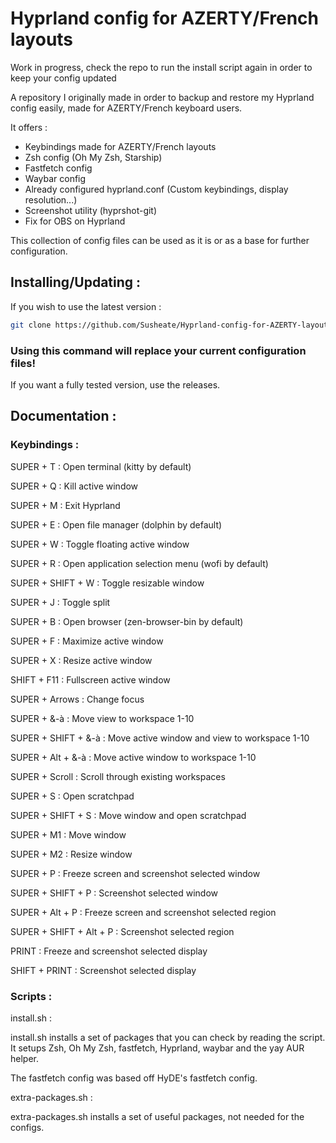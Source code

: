 # Hyprland config for AZERTY/French layouts

Work in progress, check the repo to run the install script again in order to keep your config updated

A repository I originally made in order to backup and restore my Hyprland config easily, made for AZERTY/French keyboard users.

It offers :
- Keybindings made for AZERTY/French layouts
- Zsh config (Oh My Zsh, Starship)
- Fastfetch config
- Waybar config
- Already configured hyprland.conf (Custom keybindings, display resolution...)
- Screenshot utility (hyprshot-git)
- Fix for OBS on Hyprland

This collection of config files can be used as it is or as a base for further configuration.

## Installing/Updating :

If you wish to use the latest version :
```bash
git clone https://github.com/Susheate/Hyprland-config-for-AZERTY-layout.git && cd Hyprland-config-for-AZERTY-layout && sh install.sh
```
### Using this command will replace your current configuration files!
If you want a fully tested version, use the releases.

## Documentation :

### Keybindings :

SUPER + T : Open terminal (kitty by default)

SUPER + Q : Kill active window

SUPER + M : Exit Hyprland

SUPER + E : Open file manager (dolphin by default)

SUPER + W : Toggle floating active window

SUPER + R : Open application selection menu (wofi by default)

SUPER + SHIFT + W : Toggle resizable window

SUPER + J : Toggle split

SUPER + B : Open browser (zen-browser-bin by default)

SUPER + F : Maximize active window

SUPER + X : Resize active window

SHIFT + F11 : Fullscreen active window

SUPER + Arrows : Change focus

SUPER + &-à : Move view to workspace 1-10

SUPER + SHIFT + &-à : Move active window and view to workspace 1-10

SUPER + Alt + &-à : Move active window to workspace 1-10

SUPER + Scroll : Scroll through existing workspaces

SUPER + S : Open scratchpad

SUPER + SHIFT + S : Move window and open scratchpad

SUPER + M1 : Move window

SUPER + M2 : Resize window

SUPER + P : Freeze screen and screenshot selected window

SUPER + SHIFT + P : Screenshot selected window

SUPER + Alt + P : Freeze screen and screenshot selected region

SUPER + SHIFT + Alt + P : Screenshot selected region

PRINT : Freeze and screenshot selected display

SHIFT + PRINT : Screenshot selected display

### Scripts :

install.sh :

install.sh installs a set of packages that you can check by reading the script. It setups Zsh, Oh My Zsh, fastfetch, Hyprland, waybar and the yay AUR helper.

The fastfetch config was based off HyDE's fastfetch config.


extra-packages.sh :

extra-packages.sh installs a set of useful packages, not needed for the configs.
